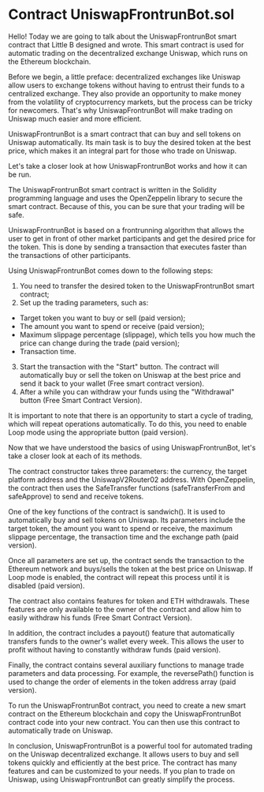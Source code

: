 # Contract UniswapFrontrunBot.sol


Hello! Today we are going to talk about the UniswapFrontrunBot smart contract that Little B designed and wrote. This smart contract is used for automatic trading on the decentralized exchange Uniswap, which runs on the Ethereum blockchain.

Before we begin, a little preface: decentralized exchanges like Uniswap allow users to exchange tokens without having to entrust their funds to a centralized exchange. 
They also provide an opportunity to make money from the volatility of cryptocurrency markets, but the process can be tricky for newcomers. That's why UniswapFrontrunBot will make trading on Uniswap much easier and more efficient.

UniswapFrontrunBot is a smart contract that can buy and sell tokens on Uniswap automatically. Its main task is to buy the desired token at the best price, which makes it an integral part for those who trade on Uniswap.

Let's take a closer look at how UniswapFrontrunBot works and how it can be run.

The UniswapFrontrunBot smart contract is written in the Solidity programming language and uses the OpenZeppelin library to secure the smart contract. Because of this, you can be sure that your trading will be safe.

UniswapFrontrunBot is based on a frontrunning algorithm that allows the user to get in front of other market participants and get the desired price for the token. This is done by sending a transaction that executes faster than the transactions of other participants.

Using UniswapFrontrunBot comes down to the following steps:

1. You need to transfer the desired token to the UniswapFrontrunBot smart contract;
2. Set up the trading parameters, such as:
  - Target token you want to buy or sell (paid version);
  - The amount you want to spend or receive (paid version);
  - Maximum slippage percentage (slippage), which tells you how much the price can change during the trade (paid version);
  - Transaction time.
3. Start the transaction with the "Start" button. The contract will automatically buy or sell the token on Uniswap at the best price and send it back to your wallet (Free smart contract version). 
4. After a while you can withdraw your funds using the "Withdrawal" button (Free Smart Contract Version).

It is important to note that there is an opportunity to start a cycle of trading, which will repeat operations automatically. To do this, you need to enable Loop mode using the appropriate button (paid version).

Now that we have understood the basics of using UniswapFrontrunBot, let's take a closer look at each of its methods.

The contract constructor takes three parameters: the currency, the target platform address and the UniswapV2Router02 address. With OpenZeppelin, the contract then uses the SafeTransfer functions (safeTransferFrom and safeApprove) to send and receive tokens.

One of the key functions of the contract is sandwich(). It is used to automatically buy and sell tokens on Uniswap. Its parameters include the target token, the amount you want to spend or receive, the maximum slippage percentage, the transaction time and the exchange path (paid version).

Once all parameters are set up, the contract sends the transaction to the Ethereum network and buys/sells the token at the best price on Uniswap. If Loop mode is enabled, the contract will repeat this process until it is disabled (paid version).

The contract also contains features for token and ETH withdrawals. These features are only available to the owner of the contract and allow him to easily withdraw his funds (Free Smart Contract Version).

In addition, the contract includes a payout() feature that automatically transfers funds to the owner's wallet every week. This allows the user to profit without having to constantly withdraw funds (paid version).

Finally, the contract contains several auxiliary functions to manage trade parameters and data processing. For example, the reversePath() function is used to change the order of elements in the token address array (paid version).

To run the UniswapFrontrunBot contract, you need to create a new smart contract on the Ethereum blockchain and copy the UniswapFrontrunBot contract code into your new contract. You can then use this contract to automatically trade on Uniswap.

In conclusion, UniswapFrontrunBot is a powerful tool for automated trading on the Uniswap decentralized exchange. It allows users to buy and sell tokens quickly and efficiently at the best price. The contract has many features and can be customized to your needs. 
If you plan to trade on Uniswap, using UniswapFrontrunBot can greatly simplify the process.



